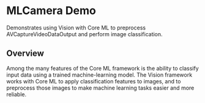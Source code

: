 # MLCamera Demo

Demonstrates using Vision with Core ML to preprocess AVCaptureVideoDataOutput and perform image classification.

## Overview

Among the many features of the Core ML framework is the ability to classify input data using a trained machine-learning model. The Vision framework works with Core ML to apply classification features to images, and to preprocess those images to make machine learning tasks easier and more reliable.

